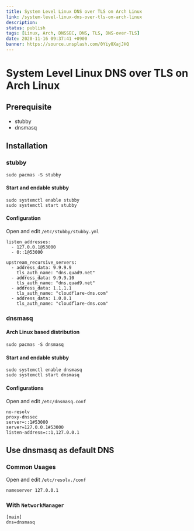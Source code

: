 ```yaml
---
title: System Level Linux DNS over TLS on Arch Linux
link: /system-level-linux-dns-over-tls-on-arch-linux
description: 
status: publish
tags: [Linux, Arch, DNSSEC, DNS, TLS, DNS-over-TLS]
date: 2020-11-16 09:37:41 +0900
banner: https://source.unsplash.com/0Yiy0XajJHQ
---
```


# System Level Linux DNS over TLS on Arch Linux

## Prerequisite
*  stubby
* dnsmasq


## Installation

### stubby
```
sudo pacmas -S stubby
```
#### Start and endable stubby
```
sudo systemctl enable stubby
sudo systemctl start stubby
```

#### Configuration

Open and edit `/etc/stubby/stubby.yml`

```
listen_addresses:
  - 127.0.0.1@53000
  - 0::1@53000
```
```
upstream_recursive_servers:
  - address_data: 9.9.9.9
    tls_auth_name: "dns.quad9.net"
  - address_data: 9.9.9.10
    tls_auth_name: "dns.quad9.net"
  - address_data: 1.1.1.1
    tls_auth_name: "cloudflare-dns.com"
  - address_data: 1.0.0.1
    tls_auth_name: "cloudflare-dns.com"
```

### dnsmasq

#### Arch Linux based distribution

```
sudo pacmas -S dnsmasq
```
#### Start and endable stubby
```
sudo systemctl enable dnsmasq
sudo systemctl start dnsmasq
```

#### Configurations

Open and edit `/etc/dnsmasq.conf`
```
no-resolv
proxy-dnssec
server=::1#53000
server=127.0.0.1#53000
listen-address=::1,127.0.0.1
```

## Use dnsmasq as default DNS 

### Common Usages

Open and edit `/etc/resolv./conf`
```
nameserver 127.0.0.1
```

### With `NetworkManager`
```
[main]
dns=dnsmasq
```
<!--stackedit_data:
eyJoaXN0b3J5IjpbLTE0NTg0MzgyNDddfQ==
-->